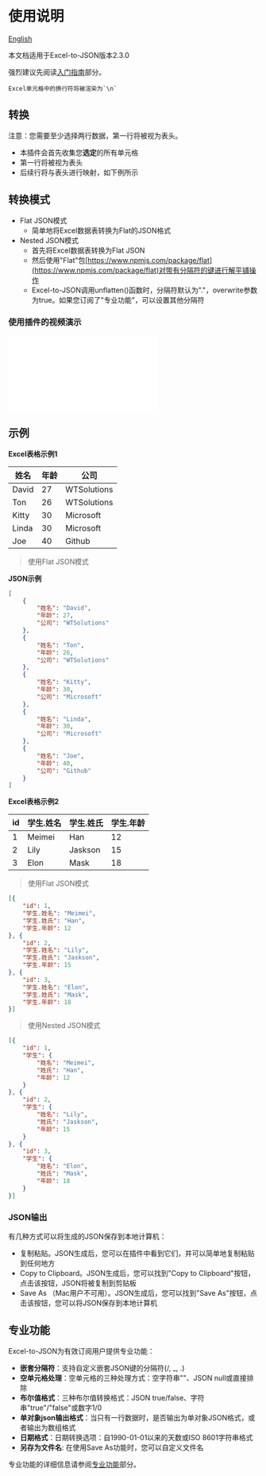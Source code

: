 # 使用说明

[English](https://excel-to-json.wtsolutions.cn/en/latest/usage.html)

本文档适用于Excel-to-JSON版本2.3.0

强烈建议先阅读[入门指南](getstarted.md)部分。

    Excel单元格中的换行符将被渲染为`\n`

<a name="Conversiontypes"></a>
## 转换

注意：您需要至少选择两行数据，第一行将被视为表头。

* 本插件会首先收集您**选定**的所有单元格
* 第一行将被视为表头
* 后续行将与表头进行映射，如下例所示

## 转换模式
* Flat JSON模式
    * 简单地将Excel数据表转换为Flat的JSON格式
* Nested JSON模式
    * 首先将Excel数据表转换为Flat JSON
    * 然后使用"Flat"包[https://www.npmjs.com/package/flat](https://www.npmjs.com/package/flat)对带有分隔符的键进行解平铺操作
    * Excel-to-JSON调用unflatten()函数时，分隔符默认为"."，overwrite参数为true。如果您订阅了"专业功能"，可以设置其他分隔符

<script async src="https://pagead2.googlesyndication.com/pagead/js/adsbygoogle.js?client=ca-pub-8772217510669640"
     crossorigin="anonymous"></script>
<ins class="adsbygoogle"
     style="display:block; text-align:center;"
     data-ad-layout="in-article"
     data-ad-format="fluid"
     data-ad-client="ca-pub-8772217510669640"
     data-ad-slot="2653271427"></ins>
<script>
     (adsbygoogle = window.adsbygoogle || []).push({});
</script>

### 使用插件的视频演示

<iframe src="//player.bilibili.com/player.html?isOutside=true&aid=114345920959097&bvid=BV1jdoAYHEDF&cid=29442509957&p=1" scrolling="no" border="0" frameborder="no" framespacing="0" allowfullscreen="true"></iframe>

## 示例

**Excel表格示例1**

|姓名|年龄|公司|
|---|---|---|
|David|27|WTSolutions|
|Ton|26|WTSolutions|
|Kitty|30|Microsoft|
|Linda|30|Microsoft|
|Joe|40|Github|

> 使用Flat JSON模式

**JSON示例**

```json
[
    {
        "姓名": "David",
        "年龄": 27,
        "公司": "WTSolutions"
    },
    {
        "姓名": "Ton",
        "年龄": 26,
        "公司": "WTSolutions"
    },
    {
        "姓名": "Kitty",
        "年龄": 30,
        "公司": "Microsoft"
    },
    {
        "姓名": "Linda",
        "年龄": 30,
        "公司": "Microsoft"
    },
    {
        "姓名": "Joe",
        "年龄": 40,
        "公司": "Github"
    }
]
```

**Excel表格示例2**

|id|学生.姓名|学生.姓氏|学生.年龄|
|---|---|---|---|
|1|Meimei|Han|12|
|2|Lily|Jaskson|15|
|3|Elon|Mask|18|

> 使用Flat JSON模式

```json
[{
	"id": 1,
	"学生.姓名": "Meimei",
	"学生.姓氏": "Han",
	"学生.年龄": 12
}, {
	"id": 2,
	"学生.姓名": "Lily",
	"学生.姓氏": "Jaskson",
	"学生.年龄": 15
}, {
	"id": 3,
	"学生.姓名": "Elon",
	"学生.姓氏": "Mask",
	"学生.年龄": 18
}]
```

> 使用Nested JSON模式

```json
[{
	"id": 1,
	"学生": {
		"姓名": "Meimei",
		"姓氏": "Han",
		"年龄": 12
	}
}, {
	"id": 2,
	"学生": {
		"姓名": "Lily",
		"姓氏": "Jaskson",
		"年龄": 15
	}
}, {
	"id": 3,
	"学生": {
		"姓名": "Elon",
		"姓氏": "Mask",
		"年龄": 18
	}
}]
```

<a name="jsonOutput"></a>
### JSON输出

有几种方式可以将生成的JSON保存到本地计算机：

* 复制粘贴。JSON生成后，您可以在插件中看到它们，并可以简单地复制粘贴到任何地方
* Copy to Clipboard。JSON生成后，您可以找到"Copy to Clipboard"按钮，点击该按钮，JSON将被复制到剪贴板
* Save As （Mac用户不可用）。JSON生成后，您可以找到"Save As"按钮，点击该按钮，您可以将JSON保存到本地计算机

## 专业功能
Excel-to-JSON为有效订阅用户提供专业功能：

* **嵌套分隔符**：支持自定义嵌套JSON键的分隔符(/, _, .)
* **空单元格处理**：空单元格的三种处理方式：空字符串""、JSON null或直接排除
* **布尔值格式**：三种布尔值转换格式：JSON true/false、字符串"true"/"false"或数字1/0
* **单对象json输出格式**：当只有一行数据时，是否输出为单对象JSON格式，或者输出为数组格式
* **日期格式**：日期转换选项：自1990-01-01以来的天数或ISO 8601字符串格式
* **另存为文件名**: 在使用Save As功能时，您可以自定义文件名

专业功能的详细信息请参阅[专业功能](profeatures.md)部分。
